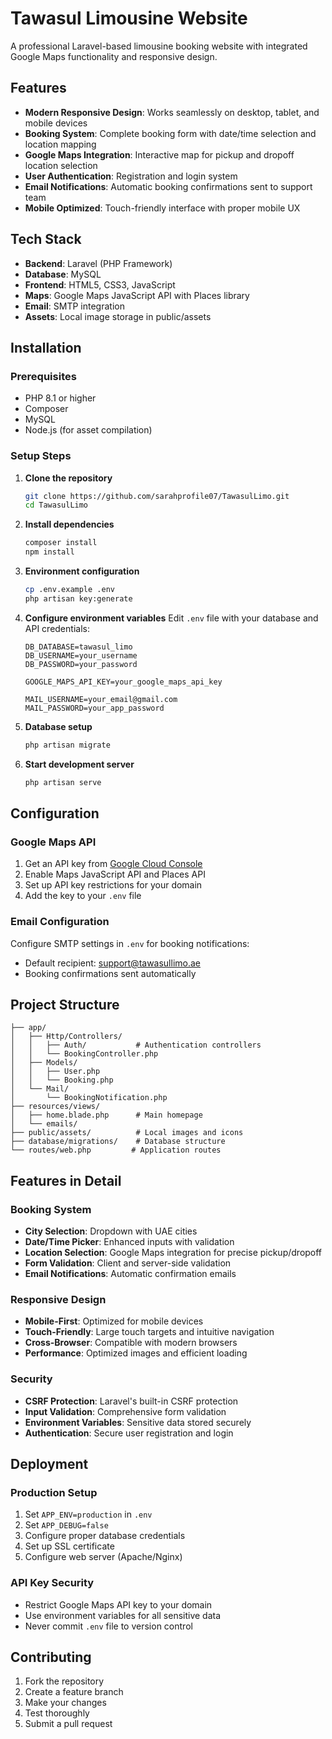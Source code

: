 # Tawasul Limousine Website

A professional Laravel-based limousine booking website with integrated Google Maps functionality and responsive design.

## Features

- **Modern Responsive Design**: Works seamlessly on desktop, tablet, and mobile devices
- **Booking System**: Complete booking form with date/time selection and location mapping
- **Google Maps Integration**: Interactive map for pickup and dropoff location selection
- **User Authentication**: Registration and login system
- **Email Notifications**: Automatic booking confirmations sent to support team
- **Mobile Optimized**: Touch-friendly interface with proper mobile UX

## Tech Stack

- **Backend**: Laravel (PHP Framework)
- **Database**: MySQL
- **Frontend**: HTML5, CSS3, JavaScript
- **Maps**: Google Maps JavaScript API with Places library
- **Email**: SMTP integration
- **Assets**: Local image storage in public/assets

## Installation

### Prerequisites
- PHP 8.1 or higher
- Composer
- MySQL
- Node.js (for asset compilation)

### Setup Steps

1. **Clone the repository**
   ```bash
   git clone https://github.com/sarahprofile07/TawasulLimo.git
   cd TawasulLimo
   ```

2. **Install dependencies**
   ```bash
   composer install
   npm install
   ```

3. **Environment configuration**
   ```bash
   cp .env.example .env
   php artisan key:generate
   ```

4. **Configure environment variables**
   Edit `.env` file with your database and API credentials:
   ```env
   DB_DATABASE=tawasul_limo
   DB_USERNAME=your_username
   DB_PASSWORD=your_password
   
   GOOGLE_MAPS_API_KEY=your_google_maps_api_key
   
   MAIL_USERNAME=your_email@gmail.com
   MAIL_PASSWORD=your_app_password
   ```

5. **Database setup**
   ```bash
   php artisan migrate
   ```

6. **Start development server**
   ```bash
   php artisan serve
   ```

## Configuration

### Google Maps API
1. Get an API key from [Google Cloud Console](https://console.cloud.google.com/)
2. Enable Maps JavaScript API and Places API
3. Set up API key restrictions for your domain
4. Add the key to your `.env` file

### Email Configuration
Configure SMTP settings in `.env` for booking notifications:
- Default recipient: support@tawasullimo.ae
- Booking confirmations sent automatically

## Project Structure

```
├── app/
│   ├── Http/Controllers/
│   │   ├── Auth/           # Authentication controllers
│   │   └── BookingController.php
│   ├── Models/
│   │   ├── User.php
│   │   └── Booking.php
│   └── Mail/
│       └── BookingNotification.php
├── resources/views/
│   ├── home.blade.php      # Main homepage
│   └── emails/
├── public/assets/          # Local images and icons
├── database/migrations/    # Database structure
└── routes/web.php         # Application routes
```

## Features in Detail

### Booking System
- **City Selection**: Dropdown with UAE cities
- **Date/Time Picker**: Enhanced inputs with validation
- **Location Selection**: Google Maps integration for precise pickup/dropoff
- **Form Validation**: Client and server-side validation
- **Email Notifications**: Automatic confirmation emails

### Responsive Design
- **Mobile-First**: Optimized for mobile devices
- **Touch-Friendly**: Large touch targets and intuitive navigation
- **Cross-Browser**: Compatible with modern browsers
- **Performance**: Optimized images and efficient loading

### Security
- **CSRF Protection**: Laravel's built-in CSRF protection
- **Input Validation**: Comprehensive form validation
- **Environment Variables**: Sensitive data stored securely
- **Authentication**: Secure user registration and login

## Deployment

### Production Setup
1. Set `APP_ENV=production` in `.env`
2. Set `APP_DEBUG=false`
3. Configure proper database credentials
4. Set up SSL certificate
5. Configure web server (Apache/Nginx)

### API Key Security
- Restrict Google Maps API key to your domain
- Use environment variables for all sensitive data
- Never commit `.env` file to version control

## Contributing

1. Fork the repository
2. Create a feature branch
3. Make your changes
4. Test thoroughly
5. Submit a pull request



